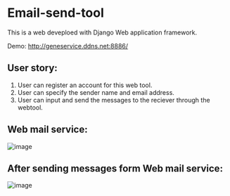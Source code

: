 # Email-send-tool

This is a web deveploed with Django Web application framework.

Demo: http://geneservice.ddns.net:8886/

## User story:

1. User can register an account for this web tool.
2. User can specify the sender name and email address.
2. User can input and send the messages to the reciever through the webtool.


## Web mail service:

![image](https://user-images.githubusercontent.com/49865575/189600277-08f4e241-d80d-467d-82bf-78b25ac86e16.png)


## After sending messages form Web mail service:

![image](https://user-images.githubusercontent.com/49865575/189600713-b13d8b2c-9600-4d4d-9d49-3db62233d4d7.png)

